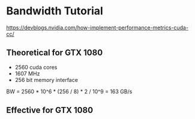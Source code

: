 # Bandwidth Tutorial

https://devblogs.nvidia.com/how-implement-performance-metrics-cuda-cc/


## Theoretical for GTX 1080

* 2560 cuda cores
* 1607 MHz
* 256 bit memory interface

BW = 2560 * 10^6 * (256 / 8) * 2 / 10^9 = 163 GB/s

## Effective for GTX 1080



